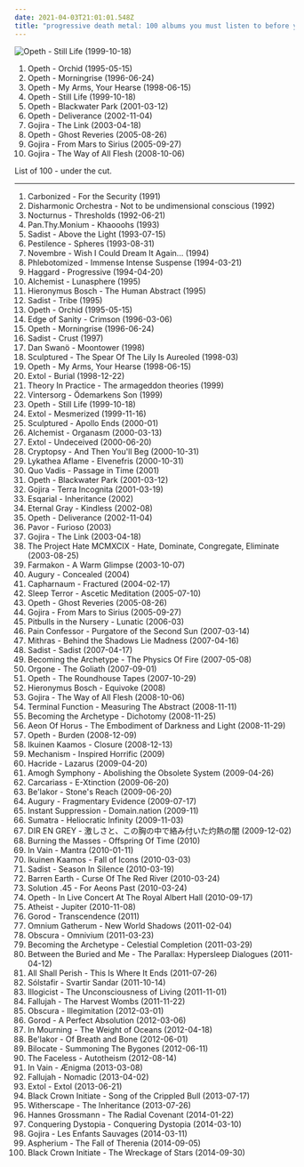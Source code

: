 ```yaml
---
date: 2021-04-03T21:01:01.548Z
title: "progressive death metal: 100 albums you must listen to before you die"
---
```

![Opeth - Still Life (1999-10-18)](http://coverartarchive.org/release/c649c5c3-8abb-33e7-a62f-2be00043813c/9230662289-500.jpg "Opeth - Still Life (1999-10-18)")
<ol class="albums">
<li data-cover="https://img.discogs.com/IFGIDHvS6UoNFYdSDS-8N1xoaVk=/fit-in/507x399/filters:strip_icc():format(jpeg):mode_rgb():quality(90)/discogs-images/R-2063665-1397990029-7585.jpeg.jpg" data-tags="progressive death metal, progressive metal" role="button">Opeth - Orchid (1995-05-15)</li>
<li data-cover="https://img.discogs.com/oS19e8grP87OUKD_a_JlYhgT03Y=/fit-in/388x600/filters:strip_icc():format(jpeg):mode_rgb():quality(90)/discogs-images/R-1814092-1245091235.jpeg.jpg" data-tags="progressive death metal, progressive metal" role="button">Opeth - Morningrise (1996-06-24)</li>
<li data-cover="https://via.placeholder.com/450" data-tags="progressive death metal, progressive metal" role="button">Opeth - My Arms, Your Hearse (1998-06-15)</li>
<li data-cover="http://coverartarchive.org/release/c649c5c3-8abb-33e7-a62f-2be00043813c/9230662289-500.jpg" data-tags="progressive metal, progressive death metal" role="button">Opeth - Still Life (1999-10-18)</li>
<li data-cover="https://via.placeholder.com/450" data-tags="progressive death metal, progressive metal" role="button">Opeth - Blackwater Park (2001-03-12)</li>
<li data-cover="https://via.placeholder.com/450" data-tags="progressive death metal, progressive metal" role="button">Opeth - Deliverance (2002-11-04)</li>
<li data-cover="http://coverartarchive.org/release/dd09f2bb-1799-4e8a-b5f6-26149c1b6cb5/1512693310-500.jpg" data-tags="progressive death metal, death metal, progressive metal" role="button">Gojira - The Link (2003-04-18)</li>
<li data-cover="https://via.placeholder.com/450" data-tags="progressive metal, progressive death metal" role="button">Opeth - Ghost Reveries (2005-08-26)</li>
<li data-cover="http://coverartarchive.org/release/a430ab40-b6ad-3add-98fe-276d5251a42b/22928954741-500.jpg" data-tags="whalecore, progressive death metal, progressive metal, death metal" role="button">Gojira - From Mars to Sirius (2005-09-27)</li>
<li data-cover="http://coverartarchive.org/release/5de17f35-cac4-3be0-9b45-cc4ecfe4757a/1603337705-500.jpg" data-tags="progressive death metal, progressive metal, death metal" role="button">Gojira - The Way of All Flesh (2008-10-06)</li>
</ol>
List of 100 - under the cut.
<!-- more -->

_________________

<ol class="albums">
<li data-cover="https://img.discogs.com/VKVK3MFIoyf3nht6wGEkA4wZPJE=/fit-in/466x280/filters:strip_icc():format(jpeg):mode_rgb():quality(90)/discogs-images/R-14322861-1572209433-4643.jpeg.jpg" data-tags="death metal, progressive death metal" role="button">
Carbonized - For the Security (1991)
</li>
<li data-cover="http://coverartarchive.org/release/a3f0689c-a4b6-4883-9fbf-c04cada3ca36/4163364878-500.jpg" data-tags="progressive death metal" role="button">
Disharmonic Orchestra - Not to be undimensional conscious (1992)
</li>
<li data-cover="https://img.discogs.com/pagMj6w2MCRdbKfNZMOfUV0T4cI=/fit-in/600x600/filters:strip_icc():format(jpeg):mode_rgb():quality(90)/discogs-images/R-11425111-1588000617-6499.jpeg.jpg" data-tags="technical death metal, death metal, progressive death metal" role="button">
Nocturnus - Thresholds (1992-06-21)
</li>
<li data-cover="http://coverartarchive.org/release/68356c41-83fa-40f9-84fb-3977ca17b13c/5310807711-500.jpg" data-tags="death metal, progressive death metal" role="button">
Pan.Thy.Monium - Khaooohs (1993)
</li>
<li data-cover="https://img.discogs.com/8PFUuis-ahjdY8rxcyRA744GQGg=/fit-in/260x194/filters:strip_icc():format(jpeg):mode_rgb():quality(90)/discogs-images/R-12764635-1541506189-4906.jpeg.jpg" data-tags="progressive death metal" role="button">
Sadist - Above the Light (1993-07-15)
</li>
<li data-cover="http://coverartarchive.org/release/a24fa7fe-60fe-44e0-9d2e-cd36f5188477/9660064135-500.jpg" data-tags="technical death metal, progressive death metal" role="button">
Pestilence - Spheres (1993-08-31)
</li>
<li data-cover="http://coverartarchive.org/release/7ae2a8c2-458e-4e5f-99c8-56d7993534b3/1886342133-500.jpg" data-tags="progressive metal, progressive death metal, progressive gothic metal, progressive melodic death doom metal" role="button">
Novembre - Wish I Could Dream It Again... (1994)
</li>
<li data-cover="https://img.discogs.com/5pZm9HxDuXq6NbBgC42AxlhdBbA=/fit-in/600x450/filters:strip_icc():format(jpeg):mode_rgb():quality(90)/discogs-images/R-12984669-1545913867-2925.jpeg.jpg" data-tags="death metal, progressive death metal" role="button">
Phlebotomized - Immense Intense Suspense (1994-03-21)
</li>
<li data-cover="http://coverartarchive.org/release/bebae7f3-e3be-4cb0-b6c3-9a676b5335e1/1244081839-500.jpg" data-tags="progressive death metal" role="button">
Haggard - Progressive (1994-04-20)
</li>
<li data-cover="http://coverartarchive.org/release/90c90c31-12d8-4979-b205-3bf3e931489d/18640140599-500.jpg" data-tags="metal, death metal, progressive death metal, oriental metal" role="button">
Alchemist - Lunasphere (1995)
</li>
<li data-cover="https://via.placeholder.com/450" data-tags="progressive death metal" role="button">
Hieronymus Bosch - The Human Abstract (1995)
</li>
<li data-cover="https://img.discogs.com/hVESWsV71iyQIxOJILf10gqo1xs=/fit-in/600x528/filters:strip_icc():format(jpeg):mode_rgb():quality(90)/discogs-images/R-7694002-1447403396-8955.jpeg.jpg" data-tags="progressive death metal" role="button">
Sadist - Tribe (1995)
</li>
<li data-cover="https://img.discogs.com/IFGIDHvS6UoNFYdSDS-8N1xoaVk=/fit-in/507x399/filters:strip_icc():format(jpeg):mode_rgb():quality(90)/discogs-images/R-2063665-1397990029-7585.jpeg.jpg" data-tags="progressive death metal, progressive metal" role="button">
Opeth - Orchid (1995-05-15)
</li>
<li data-cover="http://coverartarchive.org/release/5a2905c1-90b1-4e1d-9aa8-f9e24cd9601b/14627283366-500.jpg" data-tags="progressive death metal" role="button">
Edge of Sanity - Crimson (1996-03-06)
</li>
<li data-cover="https://img.discogs.com/oS19e8grP87OUKD_a_JlYhgT03Y=/fit-in/388x600/filters:strip_icc():format(jpeg):mode_rgb():quality(90)/discogs-images/R-1814092-1245091235.jpeg.jpg" data-tags="progressive death metal, progressive metal" role="button">
Opeth - Morningrise (1996-06-24)
</li>
<li data-cover="https://img.discogs.com/8PFUuis-ahjdY8rxcyRA744GQGg=/fit-in/260x194/filters:strip_icc():format(jpeg):mode_rgb():quality(90)/discogs-images/R-12764635-1541506189-4906.jpeg.jpg" data-tags="progressive death metal" role="button">
Sadist - Crust (1997)
</li>
<li data-cover="https://via.placeholder.com/450" data-tags="progressive death metal, progressive metal, death metal" role="button">
Dan Swanö - Moontower (1998)
</li>
<li data-cover="https://via.placeholder.com/450" data-tags="progressive death metal" role="button">
Sculptured - The Spear Of The Lily Is Aureoled (1998-03)
</li>
<li data-cover="https://via.placeholder.com/450" data-tags="progressive death metal, progressive metal" role="button">
Opeth - My Arms, Your Hearse (1998-06-15)
</li>
<li data-cover="https://img.discogs.com/lilddEn3dW99Y1vJFJJOjDYHe1c=/fit-in/600x597/filters:strip_icc():format(jpeg):mode_rgb():quality(90)/discogs-images/R-375802-1300665028.jpeg.jpg" data-tags="black metal, progressive metal, progressive death metal" role="button">
Extol - Burial (1998-12-22)
</li>
<li data-cover="https://img.discogs.com/wKnkGuUQKhNh2492JXozzu6Gyec=/fit-in/600x600/filters:strip_icc():format(jpeg):mode_rgb():quality(90)/discogs-images/R-3817913-1345594911-2769.jpeg.jpg" data-tags="metal, progressive metal, death metal, technical death metal, progressive death metal" role="button">
Theory In Practice - The armageddon theories (1999)
</li>
<li data-cover="https://img.discogs.com/xmYtOGGDZNlhDojJ_WqZKeVOE6s=/fit-in/550x556/filters:strip_icc():format(jpeg):mode_rgb():quality(90)/discogs-images/R-2346077-1415984067-6528.jpeg.jpg" data-tags="viking metal" role="button">
Vintersorg - Ödemarkens Son (1999)
</li>
<li data-cover="http://coverartarchive.org/release/c649c5c3-8abb-33e7-a62f-2be00043813c/9230662289-500.jpg" data-tags="progressive metal, progressive death metal" role="button">
Opeth - Still Life (1999-10-18)
</li>
<li data-cover="https://img.discogs.com/26tBublc0n5CTpIFOnRDajdXoM0=/fit-in/142x142/filters:strip_icc():format(jpeg):mode_rgb():quality(90)/discogs-images/R-291176-1096248781.jpg.jpg" data-tags="progressive metal, progressive death metal" role="button">
Extol - Mesmerized (1999-11-16)
</li>
<li data-cover="http://coverartarchive.org/release/bdb1452a-35f5-49a9-8758-43b121c4c3d3/18174501506-500.jpg" data-tags="progressive metal, avant-garde, death metal, progressive death metal" role="button">
Sculptured - Apollo Ends (2000-01)
</li>
<li data-cover="http://coverartarchive.org/release/b625ca05-2c67-4bef-9fe2-cfd551eaee87/7850577673-500.jpg" data-tags="progressive metal, progressive death metal" role="button">
Alchemist - Organasm (2000-03-13)
</li>
<li data-cover="https://img.discogs.com/WqUsSWWNDx5UbMqk9EqHhDP8eR4=/fit-in/600x600/filters:strip_icc():format(jpeg):mode_rgb():quality(90)/discogs-images/R-375798-1585669895-8023.jpeg.jpg" data-tags="progressive metal, progressive death metal, death metal" role="button">
Extol - Undeceived (2000-06-20)
</li>
<li data-cover="https://img.discogs.com/4O6MNWygkrCkVlQk3cejjq3d6M0=/fit-in/600x516/filters:strip_icc():format(jpeg):mode_rgb():quality(90)/discogs-images/R-7574529-1444344107-1958.jpeg.jpg" data-tags="technical death metal, death metal" role="button">
Cryptopsy - And Then You'll Beg (2000-10-31)
</li>
<li data-cover="http://coverartarchive.org/release/36e75fe8-97d9-4628-99e0-2401ba2aaf0e/13536425693-500.jpg" data-tags="technical death metal, progressive death metal" role="button">
Lykathea Aflame - Elvenefris (2000-10-31)
</li>
<li data-cover="http://coverartarchive.org/release/efddef86-641d-33df-8825-07599bed66ca/5514682661-500.jpg" data-tags="melodic death metal, progressive death metal" role="button">
Quo Vadis - Passage in Time (2001)
</li>
<li data-cover="https://via.placeholder.com/450" data-tags="progressive death metal, progressive metal" role="button">
Opeth - Blackwater Park (2001-03-12)
</li>
<li data-cover="http://coverartarchive.org/release/b14c7eeb-8aea-3355-b098-329379366fed/18251365994-500.jpg" data-tags="death metal, progressive metal, progressive death metal" role="button">
Gojira - Terra Incognita (2001-03-19)
</li>
<li data-cover="http://coverartarchive.org/release/af8d2d4f-a4b7-4502-b6c2-84ddaf17dcc5/14048409294-500.jpg" data-tags="progressive death metal" role="button">
Esqarial - Inheritance (2002)
</li>
<li data-cover="https://img.discogs.com/oR-AJX5YMFBCpipGIy2NKsPPulo=/fit-in/500x500/filters:strip_icc():format(jpeg):mode_rgb():quality(90)/discogs-images/R-3456332-1331072446.jpeg.jpg" data-tags="progressive death metal" role="button">
Eternal Gray - Kindless (2002-08)
</li>
<li data-cover="https://via.placeholder.com/450" data-tags="progressive death metal, progressive metal" role="button">
Opeth - Deliverance (2002-11-04)
</li>
<li data-cover="https://via.placeholder.com/450" data-tags="progressive metal, progressive death metal, brutal death metal" role="button">
Pavor - Furioso (2003)
</li>
<li data-cover="http://coverartarchive.org/release/dd09f2bb-1799-4e8a-b5f6-26149c1b6cb5/1512693310-500.jpg" data-tags="progressive death metal, death metal, progressive metal" role="button">
Gojira - The Link (2003-04-18)
</li>
<li data-cover="https://img.discogs.com/vWnmMEtxL4o3kRavog4bfwO9tpE=/fit-in/600x591/filters:strip_icc():format(jpeg):mode_rgb():quality(90)/discogs-images/R-5235134-1393046586-5398.jpeg.jpg" data-tags="melodic death metal, death metal, progressive death metal, industrial death metal" role="button">
The Project Hate MCMXCIX - Hate, Dominate, Congregate, Eliminate (2003-08-25)
</li>
<li data-cover="https://via.placeholder.com/450" data-tags="progressive death metal" role="button">
Farmakon - A Warm Glimpse (2003-10-07)
</li>
<li data-cover="https://via.placeholder.com/450" data-tags="progressive death metal, death metal" role="button">
Augury - Concealed (2004)
</li>
<li data-cover="https://img.discogs.com/uL22LeDMyfeYpgf2_QWnJ_p5en8=/fit-in/300x504/filters:strip_icc():format(jpeg):mode_rgb():quality(90)/discogs-images/R-6419275-1418743497-6501.jpeg.jpg" data-tags="death metal, progressive death metal" role="button">
Capharnaum - Fractured (2004-02-17)
</li>
<li data-cover="https://via.placeholder.com/450" data-tags="metal, alternative metal, technical death metal, progressive death metal" role="button">
Sleep Terror - Ascetic Meditation (2005-07-10)
</li>
<li data-cover="https://via.placeholder.com/450" data-tags="progressive metal, progressive death metal" role="button">
Opeth - Ghost Reveries (2005-08-26)
</li>
<li data-cover="http://coverartarchive.org/release/a430ab40-b6ad-3add-98fe-276d5251a42b/22928954741-500.jpg" data-tags="whalecore, progressive death metal, progressive metal, death metal" role="button">
Gojira - From Mars to Sirius (2005-09-27)
</li>
<li data-cover="http://coverartarchive.org/release/6df87a44-4c0d-4823-91c7-3ff08fc22581/10478821251-500.jpg" data-tags="death metal, technical death metal, progressive death metal, brutal death metal" role="button">
Pitbulls in the Nursery - Lunatic (2006-03)
</li>
<li data-cover="http://coverartarchive.org/release/72f461fc-30b3-42e4-bf0f-9f0acabdc2a0/4187969471-500.jpg" data-tags="melodic death metal, death metal, progressive death metal" role="button">
Pain Confessor - Purgatore of the Second Sun (2007-03-14)
</li>
<li data-cover="http://coverartarchive.org/release/d1afd8d4-7c66-49ce-943d-1bf2ef43670f/12866609486-500.jpg" data-tags="death metal, technical death metal, progressive death metal" role="button">
Mithras - Behind the Shadows Lie Madness (2007-04-16)
</li>
<li data-cover="https://via.placeholder.com/450" data-tags="progressive metal, progressive death metal, death metal" role="button">
Sadist - Sadist (2007-04-17)
</li>
<li data-cover="https://img.discogs.com/oF3Ao5LUzpIbRzrgJZLVGvf5hxU=/fit-in/600x601/filters:strip_icc():format(jpeg):mode_rgb():quality(90)/discogs-images/R-6907940-1593346862-1623.jpeg.jpg" data-tags="melodic death metal, progressive death metal" role="button">
Becoming the Archetype - The Physics Of Fire (2007-05-08)
</li>
<li data-cover="http://coverartarchive.org/release/e7edc516-496d-4d70-a930-fc0e1bd7062d/1920368764-500.jpg" data-tags="progressive death metal" role="button">
Orgone - The Goliath (2007-09-01)
</li>
<li data-cover="https://img.discogs.com/U4lHrq7JhjUM0oy1BCS0YiHCijU=/fit-in/600x524/filters:strip_icc():format(jpeg):mode_rgb():quality(90)/discogs-images/R-1814175-1289070438.jpeg.jpg" data-tags="live, progressive metal, progressive death metal" role="button">
Opeth - The Roundhouse Tapes (2007-10-29)
</li>
<li data-cover="https://via.placeholder.com/450" data-tags="progressive death metal" role="button">
Hieronymus Bosch - Equivoke (2008)
</li>
<li data-cover="http://coverartarchive.org/release/5de17f35-cac4-3be0-9b45-cc4ecfe4757a/1603337705-500.jpg" data-tags="progressive death metal, progressive metal, death metal" role="button">
Gojira - The Way of All Flesh (2008-10-06)
</li>
<li data-cover="http://coverartarchive.org/release/8cbd8e2f-c313-4af1-8a3d-1d62000e4ad8/15156724011-500.jpg" data-tags="death metal, technical death metal, progressive death metal, extreme progressive metal" role="button">
Terminal Function - Measuring The Abstract (2008-11-11)
</li>
<li data-cover="http://coverartarchive.org/release/95a4f340-e792-42a2-b13f-95c7270c7174/15431927045-500.jpg" data-tags="progressive death metal" role="button">
Becoming the Archetype - Dichotomy (2008-11-25)
</li>
<li data-cover="http://coverartarchive.org/release/c1cadb6d-8644-4e9c-8c4c-72142632857d/9630689824-500.jpg" data-tags="technical death metal, progressive death metal" role="button">
Aeon Of Horus - The Embodiment of Darkness and Light (2008-11-29)
</li>
<li data-cover="http://coverartarchive.org/release/21cd1fc3-61d6-362a-9c96-d98e23ea7262/28289912027-500.jpg" data-tags="progressive metal, progressive death metal" role="button">
Opeth - Burden (2008-12-09)
</li>
<li data-cover="http://coverartarchive.org/release/e586fcf8-df50-4067-bcbb-b3f0d91f07bd/2681228135-500.jpg" data-tags="progressive death metal" role="button">
Ikuinen Kaamos - Closure (2008-12-13)
</li>
<li data-cover="http://coverartarchive.org/release/ec7b01d9-9818-427a-b7e5-4a81cece7968/5843633814-500.jpg" data-tags="progressive death metal" role="button">
Mechanism - Inspired Horrific (2009)
</li>
<li data-cover="http://coverartarchive.org/release/09105888-696a-48f6-8b5d-c5c133889d9c/27059260182-500.jpg" data-tags="progressive metal, progressive death metal" role="button">
Hacride - Lazarus (2009-04-20)
</li>
<li data-cover="https://via.placeholder.com/450" data-tags="progressive death metal" role="button">
Amogh Symphony - Abolishing the Obsolete System (2009-04-26)
</li>
<li data-cover="http://coverartarchive.org/release/c8e13946-07d5-4d34-b33b-228493aaa2f7/9779670710-500.jpg" data-tags="progressive death metal" role="button">
Carcariass - E-Xtinction (2009-06-20)
</li>
<li data-cover="http://coverartarchive.org/release/5cc9b648-b7f3-434f-b9e3-f4427600234d/19231693407-500.jpg" data-tags="melodic death metal, progressive death metal" role="button">
Be'lakor - Stone's Reach (2009-06-20)
</li>
<li data-cover="http://coverartarchive.org/release/f80914b9-ace5-4cd9-9711-2023ad8f4c5e/27179440309-500.jpg" data-tags="death metal, progressive death metal" role="button">
Augury - Fragmentary Evidence (2009-07-17)
</li>
<li data-cover="http://coverartarchive.org/release/fa76a5a9-237a-4e3b-9d39-edf8f05a64a0/5602858301-500.jpg" data-tags="progressive death metal, instant suppression" role="button">
Instant Suppression - Domain.nation (2009-11)
</li>
<li data-cover="http://coverartarchive.org/release/df2fa84d-20e5-4341-a468-82ab3ec4397c/11756380415-500.jpg" data-tags="progressive death metal, technical deathcore" role="button">
Sumatra - Heliocratic Infinity (2009-11-03)
</li>
<li data-cover="https://img.discogs.com/GBfbwTtFYmTaWJSGHtr5-S89Xjs=/fit-in/360x357/filters:strip_icc():format(jpeg):mode_rgb():quality(90)/discogs-images/R-2812341-1302132786.jpeg.jpg" data-tags="japanese, progressive metal, death metal, j-rock, visual kei, progressive death metal, experimental metal" role="button">
DIR EN GREY - 激しさと、この胸の中で絡み付いた灼熱の闇 (2009-12-02)
</li>
<li data-cover="http://coverartarchive.org/release/1e1ce544-b97e-43e9-b225-7f6e7c3c31a9/10894091664-500.jpg" data-tags="death metal, brutal technical death metal, progressive death metal" role="button">
Burning the Masses - Offspring Of Time (2010)
</li>
<li data-cover="http://coverartarchive.org/release/59ec2c4e-4ef6-4217-97ad-c47ef9ef0c70/11584970612-500.jpg" data-tags="progressive death metal, progressive metal" role="button">
In Vain - Mantra (2010-01-11)
</li>
<li data-cover="https://via.placeholder.com/450" data-tags="progressive death metal" role="button">
Ikuinen Kaamos - Fall of Icons (2010-03-03)
</li>
<li data-cover="https://img.discogs.com/WyHQg4L7VQXVNE0jZpKQtJ9fxBQ=/fit-in/600x600/filters:strip_icc():format(jpeg):mode_rgb():quality(90)/discogs-images/R-5954263-1407267517-9442.jpeg.jpg" data-tags="progressive death metal" role="button">
Sadist - Season In Silence (2010-03-19)
</li>
<li data-cover="http://coverartarchive.org/release/56baaa09-0d66-4f4c-82a1-7c7fc9f44779/2171692626-500.jpg" data-tags="melodic death metal, progressive death metal" role="button">
Barren Earth - Curse Of The Red River (2010-03-24)
</li>
<li data-cover="https://img.discogs.com/BBLLJG_eD4qoPB-UcCQua3lkzkQ=/fit-in/411x359/filters:strip_icc():format(jpeg):mode_rgb():quality(90)/discogs-images/R-2691899-1507833863-7602.jpeg.jpg" data-tags="melodic death metal" role="button">
Solution .45 - For Aeons Past (2010-03-24)
</li>
<li data-cover="https://via.placeholder.com/450" data-tags="progressive metal, progressive death metal" role="button">
Opeth - In Live Concert At The Royal Albert Hall (2010-09-17)
</li>
<li data-cover="https://img.discogs.com/9JJxBqVTXBA17WOa9sti9vCGGSM=/fit-in/600x542/filters:strip_icc():format(jpeg):mode_rgb():quality(90)/discogs-images/R-2527272-1614454781-8698.jpeg.jpg" data-tags="technical death metal, progressive death metal, death metal" role="button">
Atheist - Jupiter (2010-11-08)
</li>
<li data-cover="http://coverartarchive.org/release/3681dfb9-bddb-40ca-acf8-d9c99b8093d8/11163114527-500.jpg" data-tags="progressive death metal" role="button">
Gorod - Transcendence (2011)
</li>
<li data-cover="http://coverartarchive.org/release/8d0b20bc-cc7c-4c4f-8e42-2a4251ec7dff/21438784299-500.jpg" data-tags="melodic death metal" role="button">
Omnium Gatherum - New World Shadows (2011-02-04)
</li>
<li data-cover="https://img.discogs.com/dnQ8QdfQTs7pw05T-zB6DXIZ8Lk=/fit-in/600x586/filters:strip_icc():format(jpeg):mode_rgb():quality(90)/discogs-images/R-2811868-1526357355-6120.jpeg.jpg" data-tags="technical death metal, progressive death metal" role="button">
Obscura - Omnivium (2011-03-23)
</li>
<li data-cover="http://coverartarchive.org/release/1ded68b3-fe23-43dc-8d84-2fb25c343c47/7574751526-500.jpg" data-tags="progressive death metal" role="button">
Becoming the Archetype - Celestial Completion (2011-03-29)
</li>
<li data-cover="http://coverartarchive.org/release/30412867-e9cc-42b4-a289-ebe11c38bf4d/3337358707-500.jpg" data-tags="progressive metal" role="button">
Between the Buried and Me - The Parallax: Hypersleep Dialogues (2011-04-12)
</li>
<li data-cover="http://coverartarchive.org/release/25d38669-25ce-4f15-84ee-2cdb3228e366/17547954563-500.jpg" data-tags="deathcore" role="button">
All Shall Perish - This Is Where It Ends (2011-07-26)
</li>
<li data-cover="http://coverartarchive.org/release/14a57c0d-b063-489b-bd42-8cb2c261c0e8/13555883183-500.jpg" data-tags="progressive metal, post-metal, post-rock" role="button">
Sólstafir - Svartir Sandar (2011-10-14)
</li>
<li data-cover="https://img.discogs.com/wijWSuqgX7FTOjrl4XtS6SE0A48=/fit-in/600x575/filters:strip_icc():format(jpeg):mode_rgb():quality(90)/discogs-images/R-8795182-1554824874-6964.jpeg.jpg" data-tags="death metal, technical death metal, progressive death metal" role="button">
Illogicist - The Unconsciousness of Living (2011-11-01)
</li>
<li data-cover="http://coverartarchive.org/release/99c84ccf-8593-483f-9f3c-e7f16a6a0ddc/8684736002-500.jpg" data-tags="technical death metal, progressive death metal" role="button">
Fallujah - The Harvest Wombs (2011-11-22)
</li>
<li data-cover="http://coverartarchive.org/release/5c718314-12af-4adf-8b09-5f07aa5aa36f/14123097265-500.jpg" data-tags="death metal, progressive death metal" role="button">
Obscura - Illegimitation (2012-03-01)
</li>
<li data-cover="https://via.placeholder.com/450" data-tags="technical death metal, progressive death metal" role="button">
Gorod - A Perfect Absolution (2012-03-06)
</li>
<li data-cover="http://coverartarchive.org/release/4ad0e9b4-b69f-4e64-a677-ac0331f3b530/2458395785-500.jpg" data-tags="melodic death metal, progressive metal, progressive death metal" role="button">
In Mourning - The Weight of Oceans (2012-04-18)
</li>
<li data-cover="http://coverartarchive.org/release/2e4c183e-48b8-4314-b37c-f83599c55249/1636851692-500.jpg" data-tags="melodic death metal, progressive death metal" role="button">
Be'lakor - Of Breath and Bone (2012-06-01)
</li>
<li data-cover="https://via.placeholder.com/450" data-tags="progressive metal, progressive rock, progressive death metal" role="button">
Bilocate - Summoning The Bygones (2012-06-11)
</li>
<li data-cover="http://coverartarchive.org/release/b56dbc98-ef9f-4a87-8ddd-47544dacddc5/10206533925-500.jpg" data-tags="progressive death metal" role="button">
The Faceless - Autotheism (2012-08-14)
</li>
<li data-cover="http://coverartarchive.org/release/94d75ef1-a5d5-48a6-8755-c12030860d4c/5554511066-500.jpg" data-tags="progressive death metal, melodic death metal" role="button">
In Vain - Ænigma (2013-03-08)
</li>
<li data-cover="http://coverartarchive.org/release/2aed3ca3-0325-4af8-8b5d-9dd9773d4a19/12767678935-500.jpg" data-tags="progressive death metal" role="button">
Fallujah - Nomadic (2013-04-02)
</li>
<li data-cover="http://coverartarchive.org/release/3093dc7c-ca5c-4d7a-92ea-ea376522519b/4490175495-500.jpg" data-tags="progressive death metal" role="button">
Extol - Extol (2013-06-21)
</li>
<li data-cover="http://coverartarchive.org/release/a49dd12f-ea79-43dd-95d6-c2adad7be650/11176896632-500.jpg" data-tags="progressive metal, progressive death metal, djenth metal, djeath metal" role="button">
Black Crown Initiate - Song of the Crippled Bull (2013-07-17)
</li>
<li data-cover="http://coverartarchive.org/release/1f3d522b-d7c2-4b96-8461-30fe00f34407/5059382523-500.jpg" data-tags="progressive death metal, progressive metal" role="button">
Witherscape - The Inheritance (2013-07-26)
</li>
<li data-cover="http://coverartarchive.org/release/27b5ee29-61ef-418f-a5f6-40c600561d28/7557826873-500.jpg" data-tags="technical death metal, progressive death metal" role="button">
Hannes Grossmann - The Radial Covenant (2014-01-22)
</li>
<li data-cover="http://coverartarchive.org/release/95e71ac6-25cf-4c8e-be77-c92e7819231d/9345836795-500.jpg" data-tags="progressive death metal" role="button">
Conquering Dystopia - Conquering Dystopia (2014-03-10)
</li>
<li data-cover="http://coverartarchive.org/release/e5740231-c9aa-4048-a1ed-14a331f15899/15532601143-500.jpg" data-tags="death metal, live, progressive death metal, gojira, 10 out of 10" role="button">
Gojira - Les Enfants Sauvages (2014-03-11)
</li>
<li data-cover="http://coverartarchive.org/release/f3a31e79-8f3c-4743-8705-caddab961d9d/13107696894-500.jpg" data-tags="norwegian, melodic death metal, death metal, progressive death metal, norwegian metal" role="button">
Aspherium - The Fall of Therenia (2014-09-05)
</li>
<li data-cover="http://coverartarchive.org/release/29c050c9-ee56-4521-9be5-07ea1be744d8/8501930180-500.jpg" data-tags="progressive death metal" role="button">
Black Crown Initiate - The Wreckage of Stars (2014-09-30)
</li>
</ol>